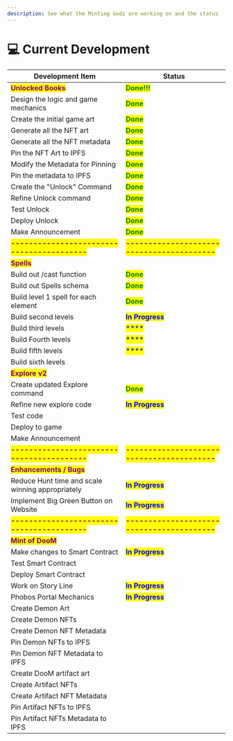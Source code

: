 ```yaml
---
description: See what the Minting Godz are working on and the status
---
```


# 💻 Current Development

| Development Item                                                                 | Status                                                                           |
| -------------------------------------------------------------------------------- | -------------------------------------------------------------------------------- |
| <mark style="color:purple;">**Unlocked Books**</mark>                            | <mark style="color:green;">**Done!!!**</mark>                                    |
| Design the logic and game mechanics                                              | <mark style="color:green;">**Done**</mark>                                       |
| Create the initial game art                                                      | <mark style="color:green;">**Done**</mark>                                       |
| Generate all the NFT art                                                         | <mark style="color:green;">**Done**</mark>                                       |
| Generate all the NFT metadata                                                    | <mark style="color:green;">**Done**</mark>                                       |
| Pin the NFT Art to IPFS                                                          | <mark style="color:green;">**Done**</mark>                                       |
| Modify the Metadata for Pinning                                                  | <mark style="color:green;">**Done**</mark>                                       |
| Pin the metadata to IPFS                                                         | <mark style="color:green;">**Done**</mark>                                       |
| Create the "Unlock" Command                                                      | <mark style="color:green;">**Done**</mark>                                       |
| Refine Unlock command                                                            | <mark style="color:green;">**Done**</mark>                                       |
| Test Unlock                                                                      | <mark style="color:green;">**Done**</mark>                                       |
| Deploy Unlock                                                                    | <mark style="color:green;">**Done**</mark>                                       |
| Make Announcement                                                                | <mark style="color:green;">**Done**</mark>                                       |
| <mark style="color:purple;">**-----------------------------------------**</mark> | <mark style="color:purple;">**-----------------------------------------**</mark> |
| <mark style="color:purple;">**Spells**</mark>                                    |                                                                                  |
| Build out /cast function                                                         | <mark style="color:green;">**Done**</mark>                                       |
| Build out Spells schema                                                          | <mark style="color:green;">**Done**</mark>                                       |
| Build level 1 spell for each element                                             | <mark style="color:green;">**Done**</mark>                                       |
| Build second levels                                                              | <mark style="color:blue;">**In Progress**</mark>                                 |
| Build third levels                                                               | <mark style="color:blue;">****</mark>                                            |
| Build Fourth levels                                                              | <mark style="color:blue;">****</mark>                                            |
| Build fifth levels                                                               | <mark style="color:blue;">****</mark>                                            |
| Build sixth levels                                                               |                                                                                  |
| <mark style="color:purple;">**Explore v2**</mark>                                |                                                                                  |
| Create updated Explore command                                                   | <mark style="color:green;">**Done**</mark>                                       |
| Refine new explore code                                                          | <mark style="color:blue;">**In Progress**</mark>                                 |
| Test code                                                                        |                                                                                  |
| Deploy to game                                                                   |                                                                                  |
| Make Announcement                                                                |                                                                                  |
| <mark style="color:purple;">**-----------------------------------------**</mark> | <mark style="color:purple;">**-----------------------------------------**</mark> |
| <mark style="color:purple;">**Enhancements / Bugs**</mark>                       |                                                                                  |
| Reduce Hunt time and scale winning appropriately                                 | <mark style="color:blue;">**In Progress**</mark>                                 |
| Implement Big Green Button on Website                                            | <mark style="color:blue;">**In Progress**</mark>                                 |
| <mark style="color:purple;">**-----------------------------------------**</mark> | <mark style="color:purple;">**-----------------------------------------**</mark> |
| <mark style="color:purple;">**Mint of DooM**</mark>                              |                                                                                  |
| Make changes to Smart Contract                                                   | <mark style="color:blue;">**In Progress**</mark>                                 |
| Test Smart Contract                                                              |                                                                                  |
| Deploy Smart Contract                                                            |                                                                                  |
| Work on Story Line                                                               | <mark style="color:blue;">**In Progress**</mark>                                 |
| Phobos Portal Mechanics                                                          | <mark style="color:blue;">**In Progress**</mark>                                 |
| Create Demon Art                                                                 |                                                                                  |
| Create Demon NFTs                                                                |                                                                                  |
| Create Demon NFT Metadata                                                        |                                                                                  |
| Pin Demon NFTs to IPFS                                                           |                                                                                  |
| Pin Demon NFT Metadata to IPFS                                                   |                                                                                  |
| Create DooM artifact art                                                         |                                                                                  |
| Create Artifact NFTs                                                             |                                                                                  |
| Create Artifact NFT Metadata                                                     |                                                                                  |
| Pin Artifact NFTs to IPFS                                                        |                                                                                  |
| Pin Artifact NFTs Metadata to IPFS                                               |                                                                                  |

